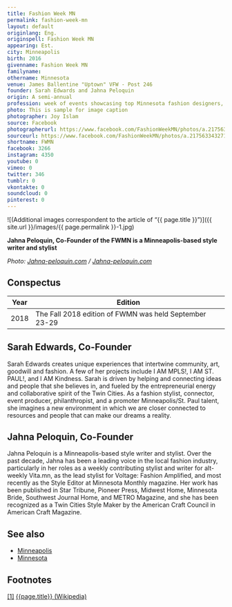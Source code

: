 ```yaml
---
title: Fashion Week MN
permalink: fashion-week-mn
layout: default
originlang: Eng.
originspell: Fashion Week MN
appearing: Est.
city: Minneapolis
birth: 2016
givenname: Fashion Week MN
familyname:
othername: Minnesota
venue: James Ballentine "Uptown" VFW - Post 246
founder: Sarah Edwards and Jahna Peloquin
origin: A semi-annual
profession: week of events showcasing top Minnesota fashion designers, makers, and retailers
photo: This is sample for image caption
photographer: Joy Islam
source: Facebook
photographerurl: https://www.facebook.com/FashionWeekMN/photos/a.2175633432710718/2175634156043979/?type=3&theater
sourceurl: https://www.facebook.com/FashionWeekMN/photos/a.2175633432710718/2175634156043979/?type=3&theater
shortname: FWMN
facebook: 3266
instagram: 4350
youtube: 0
vimeo: 0
twitter: 346
tumblr: 0
vkontakte: 0
soundcloud: 0
pinterest: 0
---
```


![(Additional images correspondent to the article of “{{ page.title }}”)]({{ site.url }}/images/{{ page.permalink }}-1.jpg)

**Jahna Peloquin, Co-Founder of the FWMN is a Minneapolis-based style writer and stylist**

*Photo: [Jahna-peloquin.com](http://jahna-peloquin.com/) / [Jahna-peloquin.com](http://jahna-peloquin.com/)*

## Сonspectus

|Year|Edition|
|-|-|
|2018|The Fall 2018 edition of FWMN was held September 23-29|


##  Sarah Edwards, Co-Founder

Sarah Edwards creates unique experiences that intertwine community, art, goodwill and fashion. A few of her projects include I AM MPLS!, I AM ST. PAUL!, and I AM Kindness. Sarah is driven by helping and connecting ideas and people that she believes in, and fueled by the entrepreneurial energy and collaborative spirit of the Twin Cities. As a fashion stylist, connector, event producer, philanthropist, and a promoter Minneapolis/St. Paul talent, she imagines a new environment in which we are closer connected to resources and people that can make our dreams a reality.

## Jahna Peloquin, Co-Founder

Jahna Peloquin is a Minneapolis-based style writer and stylist. Over the past decade, Jahna has been a leading voice in the local fashion industry, particularly in her roles as a weekly contributing stylist and writer for alt-weekly Vita.mn, as the lead stylist for Voltage: Fashion Amplified, and most recently as the Style Editor at Minnesota Monthly magazine. Her work has been published in Star Tribune, Pioneer Press, Midwest Home, Minnesota Bride, Southwest Journal Home, and METRO Magazine, and she has been recognized as a Twin Cities Style Maker by the American Craft Council in American Craft Magazine.


## See also

+ [Minneapolis](index)
+ [Minnesota](index)

## Footnotes

[[1]](#a1) <span id="f1"></span> [{{page.title}} (Wikipedia)](index)

